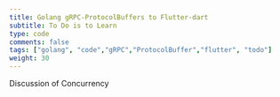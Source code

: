 ```yaml
---
title: Golang gRPC-ProtocolBuffers to Flutter-dart
subtitle: To Do is to Learn
type: code
comments: false
tags: ["golang", "code","gRPC","ProtocolBuffer","flutter", "todo"]
weight: 30
---
```

Discussion of Concurrency


